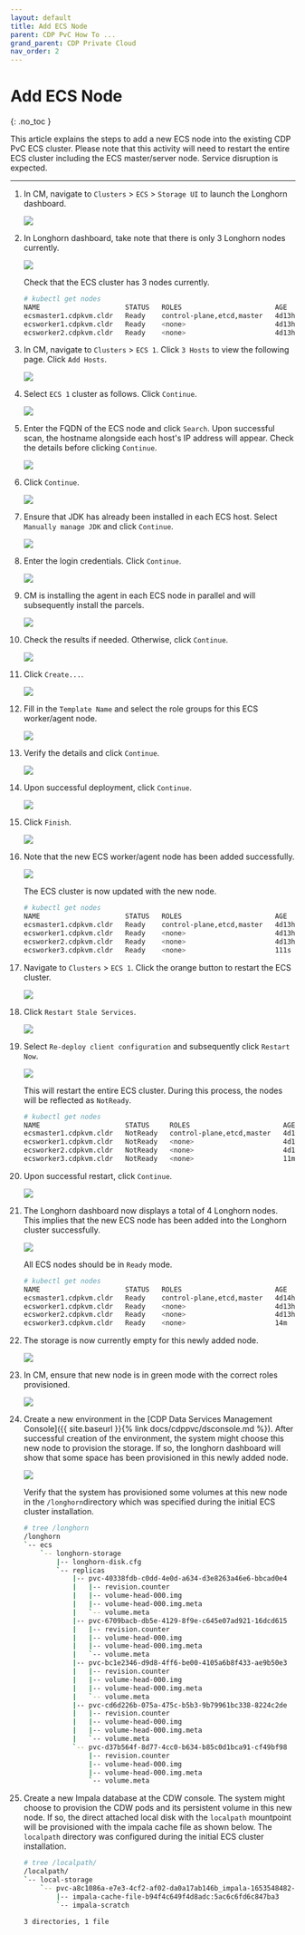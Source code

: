 ```yaml
---
layout: default
title: Add ECS Node
parent: CDP PvC How To ...
grand_parent: CDP Private Cloud
nav_order: 2
---
```


# Add ECS Node
{: .no_toc }

This article explains the steps to add a new ECS node into the existing CDP PvC ECS cluster. Please note that this activity will need to restart the entire ECS cluster including the ECS master/server node. Service disruption is expected.

---

1. In CM, navigate to `Clusters` > `ECS` > `Storage UI` to launch the Longhorn dashboard.

    ![](../../assets/images/ecs/expandecs1.png)
    
2. In Longhorn dashboard, take note that there is only 3 Longhorn nodes currently.

    ![](../../assets/images/ecs/expandecs2.png)    
    
    Check that the ECS cluster has 3 nodes currently.
    
    ```bash
    # kubectl get nodes
    NAME                     STATUS   ROLES                       AGE     VERSION
    ecsmaster1.cdpkvm.cldr   Ready    control-plane,etcd,master   4d13h   v1.21.8+rke2r2
    ecsworker1.cdpkvm.cldr   Ready    <none>                      4d13h   v1.21.8+rke2r2
    ecsworker2.cdpkvm.cldr   Ready    <none>                      4d13h   v1.21.8+rke2r2
    ```

3. In CM, navigate to `Clusters` > `ECS 1`. Click `3 Hosts` to view the following page. Click `Add Hosts`.

    ![](../../assets/images/ecs/expandecs3.png)
    
4. Select `ECS 1` cluster as follows. Click `Continue`.

    ![](../../assets/images/ecs/expandecs4.png)
    
5. Enter the FQDN of the ECS node and click `Search`. Upon successful scan, the hostname alongside each host's IP address will appear. Check the details before clicking `Continue`.

    ![](../../assets/images/ecs/expandecs5.png)
    
6. Click `Continue`. 

    ![](../../assets/images/ecs/expandecs6.png)
    
7. Ensure that JDK has already been installed in each ECS host. Select `Manually manage JDK` and click `Continue`.

    ![](../../assets/images/ecs/expandecs7.png)
    
8. Enter the login credentials. Click `Continue`. 

    ![](../../assets/images/ecs/expandecs8.png)
    
9. CM is installing the agent in each ECS node in parallel and will subsequently install the parcels.

    ![](../../assets/images/ecs/expandecs9.png)
    
10. Check the results if needed. Otherwise, click `Continue`.  

    ![](../../assets/images/ecs/expandecs10.png)
    
11. Click `Create...`.

    ![](../../assets/images/ecs/expandecs11.png)    
    
12. Fill in the `Template Name` and select the role groups for this ECS worker/agent node.

    ![](../../assets/images/ecs/expandecs12.png)  
    
13. Verify the details and click `Continue`.     

    ![](../../assets/images/ecs/expandecs13.png)  
    
14. Upon successful deployment, click `Continue`.

    ![](../../assets/images/ecs/expandecs14.png)  
    
15. Click `Finish`.  

    ![](../../assets/images/ecs/expandecs15.png)  
    
16. Note that the new ECS worker/agent node has been added successfully.

    ![](../../assets/images/ecs/expandecs16.png)  
    
    The ECS cluster is now updated with the new node.
    
    ```bash
    # kubectl get nodes
    NAME                     STATUS   ROLES                       AGE     VERSION
    ecsmaster1.cdpkvm.cldr   Ready    control-plane,etcd,master   4d13h   v1.21.8+rke2r2
    ecsworker1.cdpkvm.cldr   Ready    <none>                      4d13h   v1.21.8+rke2r2
    ecsworker2.cdpkvm.cldr   Ready    <none>                      4d13h   v1.21.8+rke2r2
    ecsworker3.cdpkvm.cldr   Ready    <none>                      111s    v1.21.8+rke2r2
    ```    
    
17. Navigate to `Clusters` > `ECS 1`. Click the orange button to restart the ECS cluster.

    ![](../../assets/images/ecs/expandecs17.png)  
    
18. Click `Restart Stale Services`.

    ![](../../assets/images/ecs/expandecs18.png)  
    
19. Select `Re-deploy client configuration` and subsequently click `Restart Now`.

    ![](../../assets/images/ecs/expandecs19.png)  
    
    This will restart the entire ECS cluster. During this process, the nodes will be reflected as `NotReady`.
    
    ```bash
    # kubectl get nodes
    NAME                     STATUS     ROLES                       AGE     VERSION
    ecsmaster1.cdpkvm.cldr   NotReady   control-plane,etcd,master   4d13h   v1.21.8+rke2r2
    ecsworker1.cdpkvm.cldr   NotReady   <none>                      4d13h   v1.21.8+rke2r2
    ecsworker2.cdpkvm.cldr   NotReady   <none>                      4d13h   v1.21.8+rke2r2
    ecsworker3.cdpkvm.cldr   NotReady   <none>                      11m     v1.21.8+rke2r2
    ```
    
20. Upon successful restart, click `Continue`.   

    ![](../../assets/images/ecs/expandecs20.png)      
    
21. The Longhorn dashboard now displays a total of 4 Longhorn nodes. This implies that the new ECS node has been added into the Longhorn cluster successfully.

    ![](../../assets/images/ecs/expandecs21.png)    
    
    All ECS nodes should be in `Ready` mode.
    
    ```bash
    # kubectl get nodes
    NAME                     STATUS   ROLES                       AGE     VERSION
    ecsmaster1.cdpkvm.cldr   Ready    control-plane,etcd,master   4d14h   v1.21.8+rke2r2
    ecsworker1.cdpkvm.cldr   Ready    <none>                      4d13h   v1.21.8+rke2r2
    ecsworker2.cdpkvm.cldr   Ready    <none>                      4d13h   v1.21.8+rke2r2
    ecsworker3.cdpkvm.cldr   Ready    <none>                      14m     v1.21.8+rke2r2
    ```
22. The storage is now currently empty for this newly added node.

    ![](../../assets/images/ecs/expandecs22.png)    
    
23. In CM, ensure that new node is in green mode with the correct roles provisioned.

    ![](../../assets/images/ecs/expandecs23.png)        
    
24. Create a new environment in the [CDP Data Services Management Console]({{ site.baseurl }}{% link docs/cdppvc/dsconsole.md %}). After successful creation of the environment, the system might choose this new node to provision the storage. If so, the longhorn dashboard will show that some space has been provisioned in this newly added node.

    ![](../../assets/images/ecs/expandecs24.png)        

    Verify that the system has provisioned some volumes at this new node in the `/longhorn`directory which was specified during the initial ECS cluster installation.

    ```bash
    # tree /longhorn
    /longhorn
    `-- ecs
        `-- longhorn-storage
            |-- longhorn-disk.cfg
            `-- replicas
                |-- pvc-40338fdb-c0dd-4e0d-a634-d3e8263a46e6-bbcad0e4
                |   |-- revision.counter
                |   |-- volume-head-000.img
                |   |-- volume-head-000.img.meta
                |   `-- volume.meta
                |-- pvc-6709bacb-db5e-4129-8f9e-c645e07ad921-16dcd615
                |   |-- revision.counter
                |   |-- volume-head-000.img
                |   |-- volume-head-000.img.meta
                |   `-- volume.meta
                |-- pvc-bc1e2346-d9d8-4ff6-be00-4105a6b8f433-ae9b50e3
                |   |-- revision.counter
                |   |-- volume-head-000.img
                |   |-- volume-head-000.img.meta
                |   `-- volume.meta
                |-- pvc-cd6d226b-075a-475c-b5b3-9b79961bc338-8224c2de
                |   |-- revision.counter
                |   |-- volume-head-000.img
                |   |-- volume-head-000.img.meta
                |   `-- volume.meta
                `-- pvc-d37b564f-8d77-4cc0-b634-b85c0d1bca91-cf49bf98
                    |-- revision.counter
                    |-- volume-head-000.img
                    |-- volume-head-000.img.meta
                    `-- volume.meta
    ```

26. Create a new Impala database at the CDW console. The system might choose to provision the CDW pods and its persistent volume in this new node. If so, the direct attached local disk with the `localpath` mountpoint will be provisioned with the impala cache file as shown below. The `localpath` directory was configured during the initial ECS cluster installation.


    ```bash
    # tree /localpath/
    /localpath/
    `-- local-storage
        `-- pvc-a8c1086a-e7e3-4cf2-af02-da0a17ab146b_impala-1653548482-kwb7_scratch-cache-volume-impala-executor-000-0
            |-- impala-cache-file-b94f4c649f4d8adc:5ac6c6fd6c847ba3
            `-- impala-scratch

    3 directories, 1 file
    ```